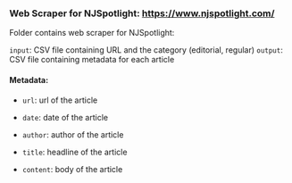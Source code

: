 ### Web Scraper for NJSpotlight: https://www.njspotlight.com/

Folder contains web scraper for NJSpotlight:

`input`: CSV file containing URL and the category (editorial, regular)
`output`: CSV file containing metadata for each article

#### Metadata:

* `url`: url of the article

* `date`: date of the article

* `author`: author of the article

* `title`: headline of the article

* `content`: body of the article
